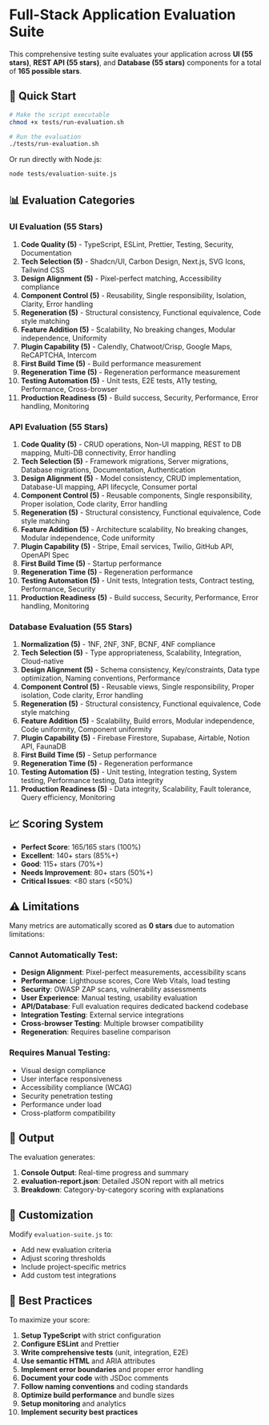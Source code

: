 # Full-Stack Application Evaluation Suite

This comprehensive testing suite evaluates your application across **UI (55 stars)**, **REST API (55 stars)**, and **Database (55 stars)** components for a total of **165 possible stars**.

## 🚀 Quick Start

```bash
# Make the script executable
chmod +x tests/run-evaluation.sh

# Run the evaluation
./tests/run-evaluation.sh
```

Or run directly with Node.js:
```bash
node tests/evaluation-suite.js
```

## 📊 Evaluation Categories

### UI Evaluation (55 Stars)
1. **Code Quality (5)** - TypeScript, ESLint, Prettier, Testing, Security, Documentation
2. **Tech Selection (5)** - Shadcn/UI, Carbon Design, Next.js, SVG Icons, Tailwind CSS
3. **Design Alignment (5)** - Pixel-perfect matching, Accessibility compliance
4. **Component Control (5)** - Reusability, Single responsibility, Isolation, Clarity, Error handling
5. **Regeneration (5)** - Structural consistency, Functional equivalence, Code style matching
6. **Feature Addition (5)** - Scalability, No breaking changes, Modular independence, Uniformity
7. **Plugin Capability (5)** - Calendly, Chatwoot/Crisp, Google Maps, ReCAPTCHA, Intercom
8. **First Build Time (5)** - Build performance measurement
9. **Regeneration Time (5)** - Regeneration performance measurement
10. **Testing Automation (5)** - Unit tests, E2E tests, A11y testing, Performance, Cross-browser
11. **Production Readiness (5)** - Build success, Security, Performance, Error handling, Monitoring

### API Evaluation (55 Stars)
1. **Code Quality (5)** - CRUD operations, Non-UI mapping, REST to DB mapping, Multi-DB connectivity, Error handling
2. **Tech Selection (5)** - Framework migrations, Server migrations, Database migrations, Documentation, Authentication
3. **Design Alignment (5)** - Model consistency, CRUD implementation, Database-UI mapping, API lifecycle, Consumer portal
4. **Component Control (5)** - Reusable components, Single responsibility, Proper isolation, Code clarity, Error handling
5. **Regeneration (5)** - Structural consistency, Functional equivalence, Code style matching
6. **Feature Addition (5)** - Architecture scalability, No breaking changes, Modular independence, Code uniformity
7. **Plugin Capability (5)** - Stripe, Email services, Twilio, GitHub API, OpenAPI Spec
8. **First Build Time (5)** - Startup performance
9. **Regeneration Time (5)** - Regeneration performance
10. **Testing Automation (5)** - Unit tests, Integration tests, Contract testing, Performance, Security
11. **Production Readiness (5)** - Build success, Security, Performance, Error handling, Monitoring

### Database Evaluation (55 Stars)
1. **Normalization (5)** - 1NF, 2NF, 3NF, BCNF, 4NF compliance
2. **Tech Selection (5)** - Type appropriateness, Scalability, Integration, Cloud-native
3. **Design Alignment (5)** - Schema consistency, Key/constraints, Data type optimization, Naming conventions, Performance
4. **Component Control (5)** - Reusable views, Single responsibility, Proper isolation, Code clarity, Error handling
5. **Regeneration (5)** - Structural consistency, Functional equivalence, Code style matching
6. **Feature Addition (5)** - Scalability, Build errors, Modular independence, Code uniformity, Component uniformity
7. **Plugin Capability (5)** - Firebase Firestore, Supabase, Airtable, Notion API, FaunaDB
8. **First Build Time (5)** - Setup performance
9. **Regeneration Time (5)** - Regeneration performance
10. **Testing Automation (5)** - Unit testing, Integration testing, System testing, Performance testing, Data integrity
11. **Production Readiness (5)** - Data integrity, Scalability, Fault tolerance, Query efficiency, Monitoring

## 📈 Scoring System

- **Perfect Score**: 165/165 stars (100%)
- **Excellent**: 140+ stars (85%+)
- **Good**: 115+ stars (70%+)
- **Needs Improvement**: 80+ stars (50%+)
- **Critical Issues**: <80 stars (<50%)

## ⚠️ Limitations

Many metrics are automatically scored as **0 stars** due to automation limitations:

### Cannot Automatically Test:
- **Design Alignment**: Pixel-perfect measurements, accessibility scans
- **Performance**: Lighthouse scores, Core Web Vitals, load testing
- **Security**: OWASP ZAP scans, vulnerability assessments
- **User Experience**: Manual testing, usability evaluation
- **API/Database**: Full evaluation requires dedicated backend codebase
- **Integration Testing**: External service integrations
- **Cross-browser Testing**: Multiple browser compatibility
- **Regeneration**: Requires baseline comparison

### Requires Manual Testing:
- Visual design compliance
- User interface responsiveness
- Accessibility compliance (WCAG)
- Security penetration testing
- Performance under load
- Cross-platform compatibility

## 📄 Output

The evaluation generates:
1. **Console Output**: Real-time progress and summary
2. **evaluation-report.json**: Detailed JSON report with all metrics
3. **Breakdown**: Category-by-category scoring with explanations

## 🔧 Customization

Modify `evaluation-suite.js` to:
- Add new evaluation criteria
- Adjust scoring thresholds
- Include project-specific metrics
- Add custom test integrations

## 🎯 Best Practices

To maximize your score:
1. **Setup TypeScript** with strict configuration
2. **Configure ESLint** and Prettier
3. **Write comprehensive tests** (unit, integration, E2E)
4. **Use semantic HTML** and ARIA attributes
5. **Implement error boundaries** and proper error handling
6. **Document your code** with JSDoc comments
7. **Follow naming conventions** and coding standards
8. **Optimize build performance** and bundle sizes
9. **Setup monitoring** and analytics
10. **Implement security best practices**